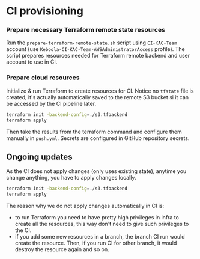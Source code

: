 # CI provisioning

### Prepare necessary Terraform remote state resources
Run the `prepare-terraform-remote-state.sh` script using `CI-KAC-Team` account (use `Keboola-CI-KAC-Team-AWSAdministratorAccess`
profile). The script prepares resources needed for Terraform remote backend and user account to use in CI.

### Prepare cloud resources
Initialize & run Terraform to create resources for CI. Notice no `tfstate` file is created, it's actually automatically
saved to the remote S3 bucket si it can be accessed by the CI pipeline later.

```bash
terraform init -backend-config=./s3.tfbackend
terraform apply
```

Then take the results from the terraform command and configure them manually in `push.yml`. Secrets are configured in 
GitHub repository secrets.

## Ongoing updates
As the CI does not apply changes (only uses existing state), anytime you change anything, you have to apply changes
locally.

```bash
terraform init -backend-config=./s3.tfbackend
terraform apply
```

The reason why we do not apply changes automatically in CI is:
* to run Terraform you need to have pretty high privileges in infra to create all the resources, this way don't need to
  give such privileges to the CI.
* if you add some new resources in a branch, the branch CI run would create the resource. Then, if you run CI for other
  branch, it would destroy the resource again and so on.
